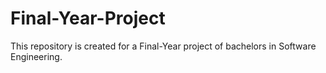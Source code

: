 # Final-Year-Project
This repository is created for a Final-Year project of bachelors in Software Engineering.
